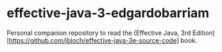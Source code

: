 # effective-java-3-edgardobarriam

Personal companion repository to read the (Effective Java, 3rd Edition)[https://github.com/jbloch/effective-java-3e-source-code] book.

